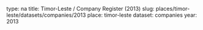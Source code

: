 type: na
title: Timor-Leste / Company Register (2013)
slug: places/timor-leste/datasets/companies/2013
place: timor-leste
dataset: companies
year: 2013
